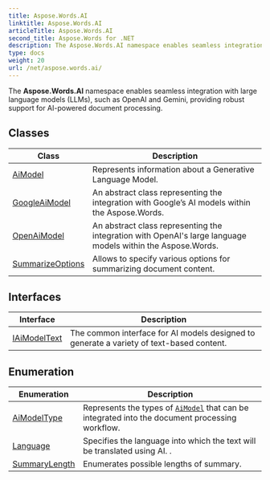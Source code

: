 ```yaml
---
title: Aspose.Words.AI
linktitle: Aspose.Words.AI
articleTitle: Aspose.Words.AI
second_title: Aspose.Words for .NET
description: The Aspose.Words.AI namespace enables seamless integration with large language models LLMs such as OpenAI and Gemini providing robust support for AIpowered document processing in C#.
type: docs
weight: 20
url: /net/aspose.words.ai/
---
```

The **Aspose.Words.AI** namespace enables seamless integration with large language models (LLMs), such as OpenAI and Gemini, providing robust support for AI-powered document processing.

## Classes

| Class | Description |
| --- | --- |
| [AiModel](./aimodel/) | Represents information about a Generative Language Model. |
| [GoogleAiModel](./googleaimodel/) | An abstract class representing the integration with Google’s AI models within the Aspose.Words. |
| [OpenAiModel](./openaimodel/) | An abstract class representing the integration with OpenAI's large language models within the Aspose.Words. |
| [SummarizeOptions](./summarizeoptions/) | Allows to specify various options for summarizing document content. |
## Interfaces

| Interface | Description |
| --- | --- |
| [IAiModelText](./iaimodeltext/) | The common interface for AI models designed to generate a variety of text-based content. |
## Enumeration

| Enumeration | Description |
| --- | --- |
| [AiModelType](./aimodeltype/) | Represents the types of [`AiModel`](../aspose.words.ai/aimodel/) that can be integrated into the document processing workflow. |
| [Language](./language/) | Specifies the language into which the text will be translated using AI. . |
| [SummaryLength](./summarylength/) | Enumerates possible lengths of summary. |
